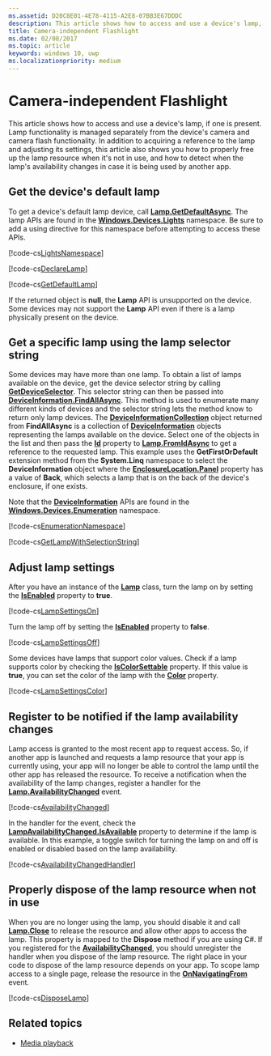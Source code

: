 ```yaml
---
ms.assetid: D20C8E01-4E78-4115-A2E8-07BB3E67DDDC
description: This article shows how to access and use a device's lamp, if one is present. Lamp functionality is managed separately from the device's camera and camera flash functionality.
title: Camera-independent Flashlight
ms.date: 02/08/2017
ms.topic: article
keywords: windows 10, uwp
ms.localizationpriority: medium
---
```

# Camera-independent Flashlight



This article shows how to access and use a device's lamp, if one is present. Lamp functionality is managed separately from the device's camera and camera flash functionality. In addition to acquiring a reference to the lamp and adjusting its settings, this article also shows you how to properly free up the lamp resource when it's not in use, and how to detect when the lamp's availability changes in case it is being used by another app.

## Get the device's default lamp

To get a device's default lamp device, call [**Lamp.GetDefaultAsync**](https://docs.microsoft.com/uwp/api/windows.devices.lights.lamp.getdefaultasync). The lamp APIs are found in the [**Windows.Devices.Lights**](https://docs.microsoft.com/uwp/api/Windows.Devices.Lights) namespace. Be sure to add a using directive for this namespace before attempting to access these APIs.

[!code-cs[LightsNamespace](./code/Lamp/cs/MainPage.xaml.cs#SnippetLightsNamespace)]


[!code-cs[DeclareLamp](./code/Lamp/cs/MainPage.xaml.cs#SnippetDeclareLamp)]


[!code-cs[GetDefaultLamp](./code/Lamp/cs/MainPage.xaml.cs#SnippetGetDefaultLamp)]

If the returned object is **null**, the **Lamp** API is unsupported on the device. Some devices may not support the **Lamp** API even if there is a lamp physically present on the device.

## Get a specific lamp using the lamp selector string

Some devices may have more than one lamp. To obtain a list of lamps available on the device, get the device selector string by calling [**GetDeviceSelector**](https://docs.microsoft.com/uwp/api/windows.devices.lights.lamp.getdeviceselector). This selector string can then be passed into [**DeviceInformation.FindAllAsync**](https://docs.microsoft.com/uwp/api/windows.devices.enumeration.deviceinformation.findallasync). This method is used to enumerate many different kinds of devices and the selector string lets the method know to return only lamp devices. The [**DeviceInformationCollection**](https://docs.microsoft.com/uwp/api/Windows.Devices.Enumeration.DeviceInformationCollection) object returned from **FindAllAsync** is a collection of [**DeviceInformation**](https://docs.microsoft.com/uwp/api/Windows.Devices.Enumeration.DeviceInformation) objects representing the lamps available on the device. Select one of the objects in the list and then pass the [**Id**](https://docs.microsoft.com/uwp/api/windows.devices.enumeration.deviceinformation.id) property to [**Lamp.FromIdAsync**](https://docs.microsoft.com/uwp/api/windows.devices.lights.lamp.fromidasync) to get a reference to the requested lamp. This example uses the **GetFirstOrDefault** extension method from the **System.Linq** namespace to select the **DeviceInformation** object where the [**EnclosureLocation.Panel**](https://docs.microsoft.com/uwp/api/windows.devices.enumeration.enclosurelocation.panel) property has a value of **Back**, which selects a lamp that is on the back of the device's enclosure, if one exists.

Note that the [**DeviceInformation**](https://docs.microsoft.com/uwp/api/Windows.Devices.Enumeration.DeviceInformation) APIs are found in the [**Windows.Devices.Enumeration**](https://docs.microsoft.com/uwp/api/Windows.Devices.Enumeration) namespace.

[!code-cs[EnumerationNamespace](./code/Lamp/cs/MainPage.xaml.cs#SnippetEnumerationNamespace)]

[!code-cs[GetLampWithSelectionString](./code/Lamp/cs/MainPage.xaml.cs#SnippetGetLampWithSelectionString)]

## Adjust lamp settings

After you have an instance of the [**Lamp**](https://docs.microsoft.com/uwp/api/Windows.Devices.Lights.Lamp) class, turn the lamp on by setting the [**IsEnabled**](https://docs.microsoft.com/uwp/api/windows.devices.lights.lamp.isenabled) property to **true**.

[!code-cs[LampSettingsOn](./code/Lamp/cs/MainPage.xaml.cs#SnippetLampSettingsOn)]

Turn the lamp off by setting the [**IsEnabled**](https://docs.microsoft.com/uwp/api/windows.devices.lights.lamp.isenabled) property to **false**.

[!code-cs[LampSettingsOff](./code/Lamp/cs/MainPage.xaml.cs#SnippetLampSettingsOff)]

Some devices have lamps that support color values. Check if a lamp supports color by checking the [**IsColorSettable**](https://docs.microsoft.com/uwp/api/windows.devices.lights.lamp.iscolorsettable) property. If this value is **true**, you can set the color of the lamp with the [**Color**](https://docs.microsoft.com/uwp/api/windows.devices.lights.lamp.color) property.

[!code-cs[LampSettingsColor](./code/Lamp/cs/MainPage.xaml.cs#SnippetLampSettingsColor)]

## Register to be notified if the lamp availability changes

Lamp access is granted to the most recent app to request access. So, if another app is launched and requests a lamp resource that your app is currently using, your app will no longer be able to control the lamp until the other app has released the resource. To receive a notification when the availability of the lamp changes, register a handler for the [**Lamp.AvailabilityChanged**](https://docs.microsoft.com/uwp/api/windows.devices.lights.lamp.availabilitychanged) event.

[!code-cs[AvailabilityChanged](./code/Lamp/cs/MainPage.xaml.cs#SnippetAvailabilityChanged)]

In the handler for the event, check the [**LampAvailabilityChanged.IsAvailable**](https://docs.microsoft.com/uwp/api/windows.devices.lights.lampavailabilitychangedeventargs.isavailable) property to determine if the lamp is available. In this example, a toggle switch for turning the lamp on and off is enabled or disabled based on the lamp availability.

[!code-cs[AvailabilityChangedHandler](./code/Lamp/cs/MainPage.xaml.cs#SnippetAvailabilityChangedHandler)]

## Properly dispose of the lamp resource when not in use

When you are no longer using the lamp, you should disable it and call [**Lamp.Close**](https://docs.microsoft.com/uwp/api/windows.devices.lights.lamp.close) to release the resource and allow other apps to access the lamp. This property is mapped to the **Dispose** method if you are using C#. If you registered for the [**AvailabilityChanged**](https://docs.microsoft.com/uwp/api/windows.devices.lights.lamp.availabilitychanged), you should unregister the handler when you dispose of the lamp resource. The right place in your code to dispose of the lamp resource depends on your app. To scope lamp access to a single page, release the resource in the [**OnNavigatingFrom**](https://docs.microsoft.com/uwp/api/windows.ui.xaml.controls.page.onnavigatingfrom) event.

[!code-cs[DisposeLamp](./code/Lamp/cs/MainPage.xaml.cs#SnippetDisposeLamp)]

## Related topics
- [Media playback](media-playback.md)

 




